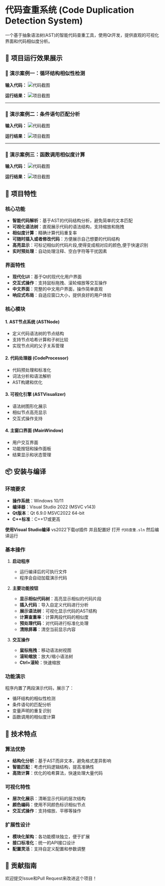 # 代码查重系统 (Code Duplication Detection System)

一个基于抽象语法树(AST)的智能代码查重工具，使用Qt开发，提供直观的可视化界面和代码相似度分析。

## 📸 项目运行效果展示

### 🎯 演示案例一：循环结构相似性检测
**输入代码：**
![代码截图](images/code.png)

**运行结果：**
![项目截图](images/image.png)

---

### 🎯 演示案例二：条件语句匹配分析
**输入代码：**
![代码截图](images/code1.png)

**运行结果：**
![项目截图](images/image1.png)

---

### 🎯 演示案例三：函数调用相似度计算
**输入代码：**
![代码截图](images/code2.png)

**运行结果：**
![项目截图](images/image2.png)

## 🚀 项目特性

### 核心功能
- **智能代码解析**：基于AST的代码结构分析，避免简单的文本匹配
- **可视化语法树**：直观展示代码的语法结构，支持缩放和拖拽
- **相似度计算**：精确计算代码重复率
- **可随时插入或者修改代码**：方便展示自己想要的代码结构
- **高亮显示**：可标记相似的代码片段,使得变成相对应的颜色,便于快速识别
- **实时预处理**：自动处理注释、空白字符等干扰因素

### 界面特性
- **现代化UI**：基于Qt的现代化用户界面
- **交互式操作**：支持鼠标拖拽、滚轮缩放等交互操作
- **中文界面**：完整的中文用户界面，操作简单直观
- **响应式布局**：自适应窗口大小，提供良好的用户体验


### 核心模块

#### 1. AST节点系统 (ASTNode)
- 定义代码语法树的节点结构
- 支持节点哈希计算和子树比较
- 实现节点间的父子关系管理

#### 2. 代码处理器 (CodeProcessor)
- 代码预处理和标准化
- 词法分析和语法解析
- AST构建和优化

#### 3. 可视化引擎 (ASTVisualizer)
- 语法树图形化展示
- 相似节点高亮显示
- 交互式操作支持

#### 4. 主窗口界面 (MainWindow)
- 用户交互界面
- 功能按钮和操作面板
- 结果显示和状态管理

## 📦 安装与编译

### 环境要求
- **操作系统**：Windows 10/11
- **编译器**：Visual Studio 2022 (MSVC v143)
- **Qt版本**：Qt 6.9.0 MSVC2022 64-bit
- **C++标准**：C++17或更高


**使用Visual Studio编译**
   vs2022下载qt插件 并且配置好
   打开 `代码查重.sln`
   然后编译运行

### 基本操作

1. **启动程序**
   - 运行编译后的可执行文件
   - 程序会自动加载演示代码

2. **主要功能按钮**
   - **显示相似代码树**：高亮显示相似的代码片段
   - **插入代码**：导入自定义代码进行分析
   - **展示语法树**：可视化显示代码的AST结构
   - **计算查重率**：计算两段代码的相似度
   - **预处理代码**：对代码进行标准化处理
   - **清除屏幕**：清空当前显示内容

3. **交互操作**
   - **鼠标拖拽**：移动语法树视图
   - **滚轮缩放**：放大/缩小语法树
   - **Ctrl+滚轮**：快速缩放

### 功能演示

程序内置了两段演示代码，展示了：
- 循环结构的相似性检测
- 条件语句的匹配分析
- 变量声明的重复识别
- 函数调用的相似度计算

## 🔧 技术特点

### 算法优势
- **结构化分析**：基于AST而非文本，避免格式差异影响
- **智能匹配**：考虑代码逻辑结构，提高准确性
- **高效计算**：优化的哈希算法，快速处理大量代码

### 可视化特性
- **层次化展示**：清晰显示代码的层次结构
- **颜色编码**：使用不同颜色标识相似节点
- **交互式操作**：支持缩放、平移等操作

### 扩展性设计
- **模块化架构**：各功能模块独立，便于扩展
- **接口标准化**：统一的API接口设计
- **配置灵活**：支持自定义配置和参数调整

## 🤝 贡献指南

欢迎提交Issue和Pull Request来改进这个项目！